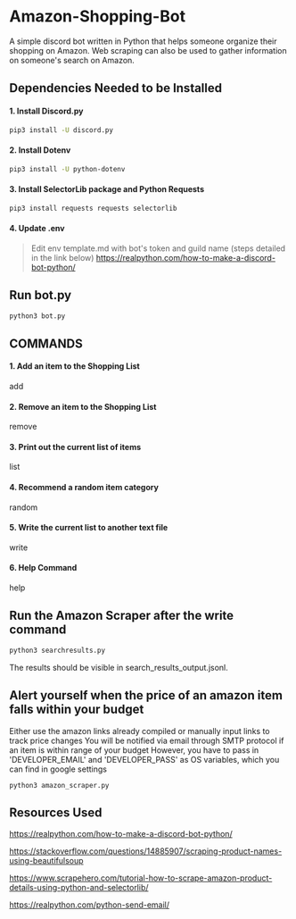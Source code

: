 # Amazon-Shopping-Bot
A simple discord bot written in Python that helps someone organize their shopping on Amazon. Web scraping can also be used to gather information on someone's search on Amazon.

## Dependencies Needed to be Installed
#### 1. Install Discord.py
```bash
pip3 install -U discord.py
```
#### 2. Install Dotenv  
```bash
pip3 install -U python-dotenv
```
#### 3. Install SelectorLib package and Python Requests
```bash
pip3 install requests requests selectorlib
```
#### 4. Update .env  
> Edit env template.md with bot's token and guild name (steps detailed in the link below)
https://realpython.com/how-to-make-a-discord-bot-python/

## Run bot.py   
```bash
python3 bot.py
```
## COMMANDS

#### 1. Add an item to the Shopping List
add <item>
  
#### 2. Remove an item to the Shopping List 
remove <item>

#### 3. Print out the current list of items
list

#### 4. Recommend a random item category
random

#### 5. Write the current list to another text file
write

#### 6. Help Command
help

## Run the Amazon Scraper after the write command
```bash
python3 searchresults.py
```
The results should be visible in search_results_output.jsonl. 

## Alert yourself when the price of an amazon item falls within your budget
Either use the amazon links already compiled or manually input links to track price changes
You will be notified via email through SMTP protocol if an item is within range of your budget
However, you have to pass in 'DEVELOPER_EMAIL' and 'DEVELOPER_PASS' as OS variables, which you can find in google settings
```
python3 amazon_scraper.py
```
  
## Resources Used
https://realpython.com/how-to-make-a-discord-bot-python/

https://stackoverflow.com/questions/14885907/scraping-product-names-using-beautifulsoup

https://www.scrapehero.com/tutorial-how-to-scrape-amazon-product-details-using-python-and-selectorlib/
  
https://realpython.com/python-send-email/
